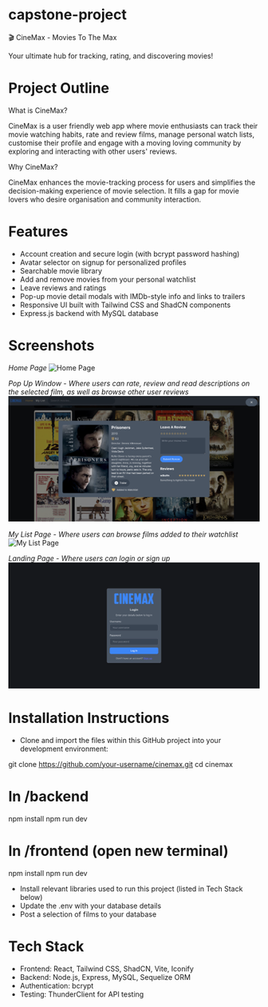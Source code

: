 # capstone-project

🎬 CineMax - Movies To The Max

Your ultimate hub for tracking, rating, and discovering movies!

# Project Outline

What is CineMax?

CineMax is a user friendly web app where movie enthusiasts can track their movie watching habits, rate and review films, manage personal watch lists, customise their profile and engage with a moving loving community by exploring and interacting with other users' reviews.

Why CineMax?

CineMax enhances the movie-tracking process for users and simplifies the decision-making experience of movie selection. It fills a gap for movie lovers who desire organisation and community interaction.

# Features

- Account creation and secure login (with bcrypt password hashing)
- Avatar selector on signup for personalized profiles
- Searchable movie library
- Add and remove movies from your personal watchlist
- Leave reviews and ratings
- Pop-up movie detail modals with IMDb-style info and links to trailers
- Responsive UI built with Tailwind CSS and ShadCN components
- Express.js backend with MySQL database

# Screenshots

_Home Page_
![Home Page](project-images/home-page.png)

_Pop Up Window - Where users can rate, review and read descriptions on the selected film, as well as browse other user reviews_
![Pop Up Window](project-images/pop-up-window.png)

_My List Page - Where users can browse films added to their watchlist_
![My List Page](project-images/my-list-page.png)

_Landing Page - Where users can login or sign up_
![Landing Page](project-images/landing-page.png)

# Installation Instructions

- Clone and import the files within this GitHub project into your development environment:

git clone https://github.com/your-username/cinemax.git
cd cinemax

# In /backend

npm install
npm run dev

# In /frontend (open new terminal)

npm install
npm run dev

- Install relevant libraries used to run this project (listed in Tech Stack below)
- Update the .env with your database details
- Post a selection of films to your database

# Tech Stack

- Frontend: React, Tailwind CSS, ShadCN, Vite, Iconify
- Backend: Node.js, Express, MySQL, Sequelize ORM
- Authentication: bcrypt
- Testing: ThunderClient for API testing
